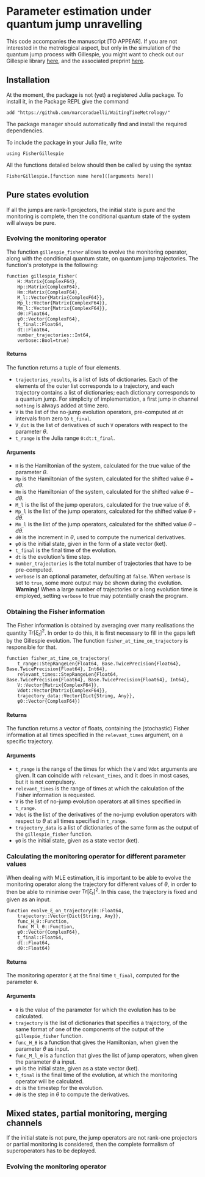 # Parameter estimation under quantum jump unravelling
This code accompanies the manuscript [TO APPEAR]. If you are not interested in the metrological aspect, but only in the simulation of the quantum jump process with Gillespie, you might want to check out our Gillespie library [here](https://github.com/marcoradaelli/GillespieQuantumJumps), and the associated preprint [here](https://arxiv.org/abs/2303.15405).

## Installation
At the moment, the package is not (yet) a registered Julia package. To install it, in the Package REPL give the command

    add "https://github.com/marcoradaelli/WaitingTimeMetrology/"
The package manager should automatically find and install the required dependencies.

To include the package in your Julia file, write

    using FisherGillespie
All the functions detailed below should then be called by using the syntax

    FisherGillespie.[function name here]([arguments here])

## Pure states evolution
If all the jumps are rank-1 projectors, the initial state is pure and the monitoring is complete, then the conditional quantum state of the system will always be pure. 

### Evolving the monitoring operator
The function `gillespie_fisher` allows to evolve the monitoring operator, along with the conditional quantum state, on quantum jump trajectories. The function's prototype is the following:

    function gillespie_fisher(
        H::Matrix{ComplexF64},
        Hp::Matrix{ComplexF64},
        Hm::Matrix{ComplexF64},
        M_l::Vector{Matrix{ComplexF64}},
        Mp_l::Vector{Matrix{ComplexF64}},
        Mm_l::Vector{Matrix{ComplexF64}},
        dθ::Float64,
        ψ0::Vector{ComplexF64},
        t_final::Float64,
        dt::Float64,
        number_trajectories::Int64,
        verbose::Bool=true)

#### Returns 
The function returns a tuple of four elements. 
- `trajectories_results`, is a list of lists of dictionaries. Each of the elements of the outer list corresponds to a trajectory, and each trajectory contains a list of dictionaries; each dictionary corresponds to a quantum jump. For simplicity of implementation, a first jump in channel `nothing` is always added at time zero.
-  `V` is the list of the no-jump evolution operators, pre-computed at `dt` intervals from zero to `t_final`. 
- `V_dot` is the list of derivatives of such `V` operators with respect to the parameter $\theta$. 
- `t_range` is the Julia range `0:dt:t_final`.

#### Arguments
- `H` is the Hamiltonian of the system, calculated for the true value of the parameter $\theta$. 
-  `Hp` is the Hamiltonian of the system, calculated for the shifted value $\theta + d\theta$.
- `Hm` is the Hamiltonian of the system, calculated for the shifted value $\theta - d\theta$.
- `M_l` is the list of the jump operators, calculated for the true value of $\theta$.
- `Mp_l` is the list of the jump operators, calculated for the shifted value $\theta + d\theta$.
- `Mm_l` is the list of the jump operators, calculated for the shifted value $\theta - d\theta$.
- `dθ` is the increment in $\theta$, used to compute the numerical derivatives.
- `ψ0` is the initial state, given in the form of a state vector (ket).
- `t_final` is the final time of the evolution.
- `dt` is the evolution's time step.
- `number_trajectories` is the total number of trajectories that have to be pre-computed.
- `verbose` is an optional parameter, defaulting at `false`. When `verbose` is set to `true`, some more output may be shown during the evolution. **Warning!** When a large number of trajectories or a long evolution time is employed, setting `verbose` to true may potentially crash the program.

### Obtaining the Fisher information
The Fisher information is obtained by averaging over many realisations the quantity $\text{Tr}[\xi_t]^2$. In order to do this, it is first necessary to fill in the gaps left by the Gillespie evolution. The function `fisher_at_time_on_trajectory` is responsible for that.

    function fisher_at_time_on_trajectory(
        t_range::StepRangeLen{Float64, Base.TwicePrecision{Float64}, Base.TwicePrecision{Float64}, Int64},
        relevant_times::StepRangeLen{Float64, Base.TwicePrecision{Float64}, Base.TwicePrecision{Float64}, Int64},
        V::Vector{Matrix{ComplexF64}},
        Vdot::Vector{Matrix{ComplexF64}},
        trajectory_data::Vector{Dict{String, Any}},
        ψ0::Vector{ComplexF64})

#### Returns
The function returns a vector of floats, containing the (stochastic) Fisher information at all times specified in the `relevant_times` argument, on a specific trajectory.

#### Arguments
- `t_range` is the range of the times for which the `V` and `Vdot` arguments are given. It can coincide with `relevant_times`, and it does in most cases, but it is not compulsory.
- `relevant_times` is the range of times at which the calculation of the Fisher information is requested. 
- `V` is the list of no-jump evolution operators at all times specified in `t_range`.
- `Vdot` is the list of the derivatives of the no-jump evolution operators with respect to $\theta$ at all times specified in `t_range`.
- `trajectory_data` is a list of dictionaries of the same form as the output of the `gillespie_fisher` function.
- `ψ0` is the initial state, given as a state vector (ket).

### Calculating the monitoring operator for different parameter values
When dealing with MLE estimation, it is important to be able to evolve the monitoring operator along the trajectory for different values of $\theta$, in order to then be able to minimise over $\text{Tr}[\xi_t]^2$. In this case, the trajectory is fixed and given as an input.

    function evolve_ξ_on_trajectory(θ::Float64, 
        trajectory::Vector{Dict{String, Any}}, 
        func_H_θ::Function, 
        func_M_l_θ::Function, 
        ψ0::Vector{ComplexF64},
        t_final::Float64, 
        dt::Float64, 
        dθ::Float64)

#### Returns
The monitoring operator `ξ` at the final time `t_final`, computed for the parameter `θ`.

#### Arguments
- `θ` is the value of the parameter for which the evolution has to be calculated.
- `trajectory` is the list of dictionaries that specifies a trajectory, of the same format of one of the components of the output of the `gillespie_fisher` function.
- `func_H_θ` is a function that gives the Hamiltonian, when given the parameter $\theta$ as input.
- `func_M_l_θ` is a function that gives the list of jump operators, when given the parameter $\theta$ a input.
- `ψ0` is the initial state, given as a state vector (ket).
- `t_final` is the final time of the evolution, at which the monitoring operator will be calculated.
- `dt` is the timestep for the evolution.
- `dθ` is the step in $\theta$ to compute the derivatives.

## Mixed states, partial monitoring, merging channels
If the initial state is not pure, the jump operators are not rank-one projectors or partial monitoring is considered, then the complete formalism of superoperators has to be deployed.

### Evolving the monitoring operator
